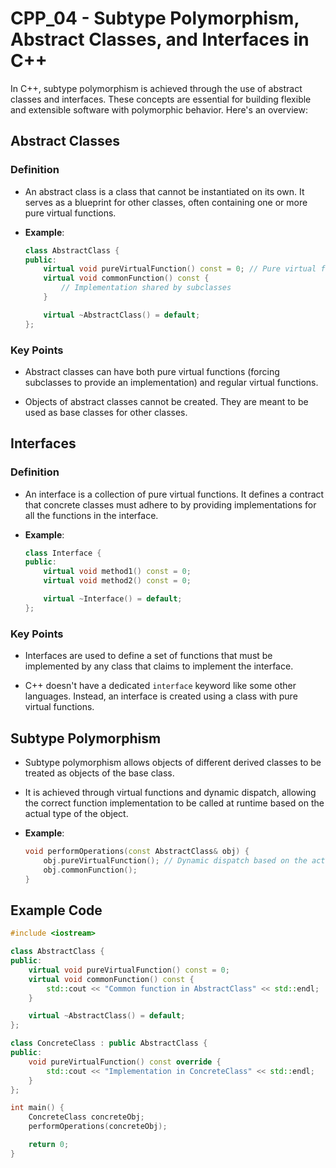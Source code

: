 # CPP_04 - Subtype Polymorphism, Abstract Classes, and Interfaces in C++

In C++, subtype polymorphism is achieved through the use of abstract classes and interfaces. These concepts are essential for building flexible and extensible software with polymorphic behavior. Here's an overview:

## Abstract Classes

### Definition

- An abstract class is a class that cannot be instantiated on its own. It serves as a blueprint for other classes, often containing one or more pure virtual functions.

- **Example**:

    ```cpp
    class AbstractClass {
    public:
        virtual void pureVirtualFunction() const = 0; // Pure virtual function
        virtual void commonFunction() const {
            // Implementation shared by subclasses
        }

        virtual ~AbstractClass() = default;
    };
    ```

### Key Points

- Abstract classes can have both pure virtual functions (forcing subclasses to provide an implementation) and regular virtual functions.

- Objects of abstract classes cannot be created. They are meant to be used as base classes for other classes.

## Interfaces

### Definition

- An interface is a collection of pure virtual functions. It defines a contract that concrete classes must adhere to by providing implementations for all the functions in the interface.

- **Example**:

    ```cpp
    class Interface {
    public:
        virtual void method1() const = 0;
        virtual void method2() const = 0;

        virtual ~Interface() = default;
    };
    ```

### Key Points

- Interfaces are used to define a set of functions that must be implemented by any class that claims to implement the interface.

- C++ doesn't have a dedicated `interface` keyword like some other languages. Instead, an interface is created using a class with pure virtual functions.

## Subtype Polymorphism

- Subtype polymorphism allows objects of different derived classes to be treated as objects of the base class.

- It is achieved through virtual functions and dynamic dispatch, allowing the correct function implementation to be called at runtime based on the actual type of the object.

- **Example**:

    ```cpp
    void performOperations(const AbstractClass& obj) {
        obj.pureVirtualFunction(); // Dynamic dispatch based on the actual type
        obj.commonFunction();
    }
    ```

## Example Code

```cpp
#include <iostream>

class AbstractClass {
public:
    virtual void pureVirtualFunction() const = 0;
    virtual void commonFunction() const {
        std::cout << "Common function in AbstractClass" << std::endl;
    }

    virtual ~AbstractClass() = default;
};

class ConcreteClass : public AbstractClass {
public:
    void pureVirtualFunction() const override {
        std::cout << "Implementation in ConcreteClass" << std::endl;
    }
};

int main() {
    ConcreteClass concreteObj;
    performOperations(concreteObj);

    return 0;
}
